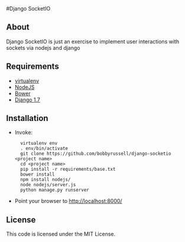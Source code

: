 #Django SocketIO
## About
Django SocketIO is just an exercise to implement user interactions with sockets
via nodejs and django
## Requirements
* [virtualenv](https://virtualenv.pypa.io/en/latest/installation.html)
* [NodeJS](https://nodejs.org/download/)
* [Bower](http://bower.io/#install-bower)
* [Django 1.7](https://www.djangoproject.com/download/)

## Installation
* Invoke:

        virtualenv env
        . env/bin/activate
        git clone https://github.com/bobbyrussell/django-socketio <project name>
        cd <project name>
        pip install -r requirements/base.txt
        bower install
        npm install nodejs/
        node nodejs/server.js
        python manage.py runserver

* Point your browser to [http://localhost:8000/](http://localhost:8000)

## License
This code is licensed under the MIT License.
